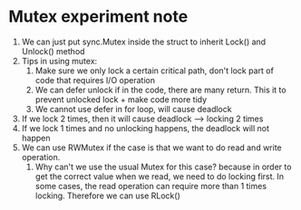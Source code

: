 # Mutex experiment note
1. We can just put sync.Mutex inside the struct to inherit Lock() and Unlock() method
2. Tips in using mutex:
    1. Make sure we only lock a certain critical path, don't lock part of code that requires I/O operation
    2. We can defer unlock if in the code, there are many return. This it to prevent unlocked lock + make code more tidy
    3. We cannot use defer in for loop, will cause deadlock
3. If we lock 2 times, then it will cause deadlock --> locking 2 times
4. If we lock 1 times and no unlocking happens, the deadlock will not happen
5. We can use RWMutex if the case is that we want to do read and write operation.
    1. Why can't we use the usual Mutex for this case? because in order to get the correct value when we read, we need to do locking first. In some cases, the read operation can require more than 1 times locking. Therefore we can use RLock() 
    